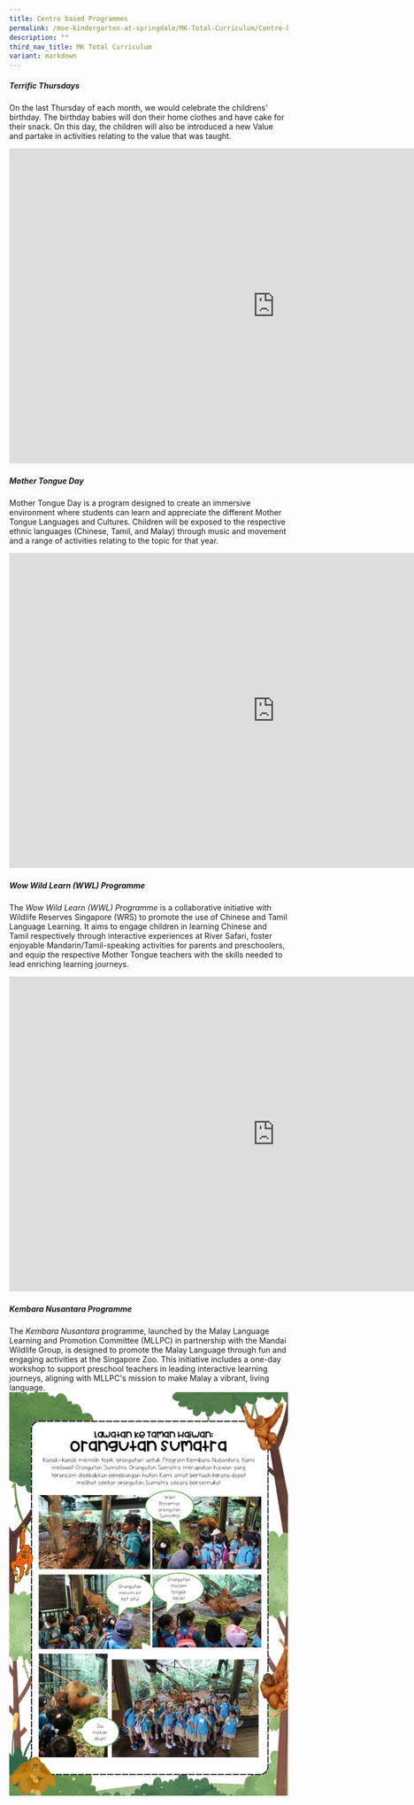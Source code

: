 ```yaml
---
title: Centre based Programmes
permalink: /moe-kindergarten-at-springdale/MK-Total-Curriculum/Centre-based-Programmes/
description: ""
third_nav_title: MK Total Curriculum
variant: markdown
---
```

##### Terrific Thursdays

On the last Thursday of each month, we would celebrate the childrens’ birthday. The birthday babies will don their home clothes and have cake for their snack. On this day, the children will also be introduced a new Value and partake in activities relating to the value that was taught.

<iframe allowfullscreen="true" height="569" width="960" frameborder="0" src="https://docs.google.com/presentation/d/e/2PACX-1vSJcIPf3dvzGUgOK4fYtLHxvoG4vq1BpcrbECtxTeCwHJ3P8DvFCUW-NgLB65CNHlxOUGnAONlOYAcr/embed?start=true&amp;loop=true&amp;delayms=3000"></iframe>

##### Mother Tongue Day
Mother Tongue Day is a program designed to create an immersive environment where students can learn and appreciate the different Mother Tongue Languages and Cultures. Children will be exposed to the respective ethnic languages (Chinese, Tamil, and Malay) through music and movement and a range of activities relating to the topic for that year. 
<iframe allowfullscreen="true" height="569" width="960" frameborder="0" src="https://docs.google.com/presentation/d/e/2PACX-1vTiCEn8qtnUn2DdCrJGWMMCbmhJB9aSULQTm6qReAzK3qbynLYCVVUREmMEuyF2jJYWimhvH4Mr_iSW/embed?start=true&amp;loop=true&amp;delayms=3000"></iframe>

##### Wow Wild Learn (WWL) Programme
The _Wow Wild Learn (WWL) Programme_ is a collaborative initiative with Wildlife Reserves Singapore (WRS) to promote the use of Chinese and Tamil Language Learning. It aims to engage children in learning Chinese and Tamil respectively through interactive experiences at River Safari, foster enjoyable Mandarin/Tamil-speaking activities for parents and preschoolers, and equip the respective Mother Tongue teachers with the skills needed to lead enriching learning journeys.
<iframe allowfullscreen="true" height="569" width="960" frameborder="0" src="https://docs.google.com/presentation/d/e/2PACX-1vRyyFJz3OfewL6TGAdUuY7eFdOU11ehw7FN4u5hBNIbnqlw8jhifl96UQusAinshUinO6TrOGwwoNmc/embed?start=true&amp;loop=true&amp;delayms=5000"></iframe>

##### Kembara Nusantara Programme
The _Kembara Nusantara_ programme, launched by the Malay Language Learning and Promotion Committee (MLLPC) in partnership with the Mandai Wildlife Group, is designed to promote the Malay Language through fun and engaging activities at the Singapore Zoo. This initiative includes a one-day workshop to support preschool teachers in leading interactive learning journeys, aligning with MLLPC's mission to make Malay a vibrant, living language.
![](/images/website_WWL.jpg)